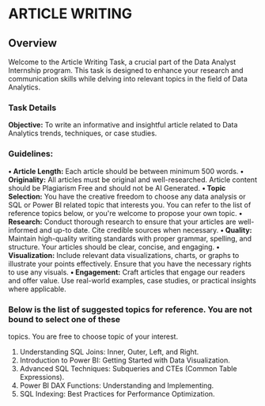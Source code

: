 # ARTICLE WRITING

## Overview
Welcome to the Article Writing Task, a crucial part of the Data Analyst Internship program. This task is designed to enhance your research and communication skills while delving into relevant topics in the field of Data Analytics.

### Task Details

**Objective:** To write an informative and insightful article related to Data Analytics trends, techniques, or case studies.

### Guidelines:
**• Article Length:** Each article should be between minimum 500 words.
**• Originality:** All articles must be original and well-researched. Article content should be
Plagiarism Free and should not be AI Generated.
**• Topic Selection:** You have the creative freedom to choose any data analysis or SQL or
Power BI related topic that interests you. You can refer to the list of reference topics
below, or you're welcome to propose your own topic.
**• Research:** Conduct thorough research to ensure that your articles are well-informed and
up-to date. Cite credible sources when necessary.
**• Quality:** Maintain high-quality writing standards with proper grammar, spelling, and
structure. Your articles should be clear, concise, and engaging.
**• Visualization:** Include relevant data visualizations, charts, or graphs to illustrate your
points effectively. Ensure that you have the necessary rights to use any visuals.
**• Engagement:** Craft articles that engage our readers and offer value. Use real-world
examples, case studies, or practical insights where applicable.

### Below is the list of suggested topics for reference. You are not bound to select one of these
topics. You are free to choose topic of your interest.
1. Understanding SQL Joins: Inner, Outer, Left, and Right.
2. Introduction to Power BI: Getting Started with Data Visualization.
3. Advanced SQL Techniques: Subqueries and CTEs (Common Table Expressions).
4. Power BI DAX Functions: Understanding and Implementing.
5. SQL Indexing: Best Practices for Performance Optimization.
